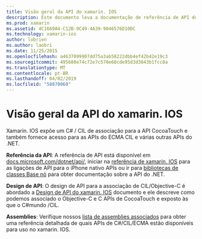 ```yaml
---
title: Visão geral da API do xamarin. IOS
description: Este documento leva a documentação de referência de API do Xamarin, um guia que descreve o design de API do xamarin. IOS e uma lista de assemblies que estão disponíveis para uso em desenvolvimento do Xamarin.
ms.prod: xamarin
ms.assetid: 4C1669A4-C12B-9C49-4A39-9046576D10DC
ms.technology: xamarin-ios
author: lobrien
ms.author: laobri
ms.date: 11/25/2015
ms.openlocfilehash: a4637099907dd75a3ab58222dbb4ef42b42e19c3
ms.sourcegitcommit: 495680e74c72e7c570e68cde95d3d3643b1fcc8a
ms.translationtype: MT
ms.contentlocale: pt-BR
ms.lasthandoff: 04/02/2019
ms.locfileid: "58870060"
---
```

# <a name="xamarinios-api-overview"></a>Visão geral da API do xamarin. IOS

Xamarin. IOS expõe um C# / CIL de associação para a API CocoaTouch e também fornece acesso para as APIs do ECMA CIL e várias outras APIs do .NET.

 **Referência da API**: A referência de API está disponível em [docs.microsoft.com/dotnet/api/](https://docs.microsoft.com/dotnet/api/), iniciar na [referência de xamarin. IOS](https://docs.microsoft.com/dotnet/api/?view=xamarin-ios-sdk-12) para as ligações de API para o iPhone nativo APIs ou ir para [bibliotecas de classes Base nó](https://docs.microsoft.com/dotnet/api/?view=xamarinios-10.8) para obter documentação sobre a API do .NET.

 **Design de API**: O design de API para a associação de CIL/Objective-C é abordado a [Design de API do xamarin. IOS](~/ios/internals/api-design/index.md) documento e ele descreve como podemos associado o Objective-C e C APIs de CocoaTouch e exposto às que o C#mundo /CIL.

 **Assemblies**: Verifique nossos [lista de assemblies associados](~/cross-platform/internals/available-assemblies.md) para obter uma referência detalhada de quais APIs de C#/CIL/ECMA estão disponíveis para uso no xamarin. IOS.
